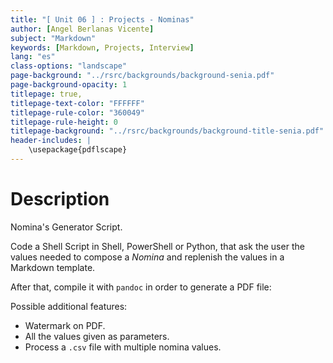 ```yaml
---
title: "[ Unit 06 ] : Projects - Nominas"
author: [Angel Berlanas Vicente]
subject: "Markdown"
keywords: [Markdown, Projects, Interview]
lang: "es"
class-options: "landscape"
page-background: "../rsrc/backgrounds/background-senia.pdf"
page-background-opacity: 1
titlepage: true,
titlepage-text-color: "FFFFFF"
titlepage-rule-color: "360049"
titlepage-rule-height: 0
titlepage-background: "../rsrc/backgrounds/background-title-senia.pdf"
header-includes: |
    \usepackage{pdflscape}
---
```


# Description 

Nomina's Generator Script.

Code a Shell Script in Shell, PowerShell or Python, that ask the user the values needed to compose a *Nomina* and replenish the values in a Markdown template. 

After that, compile it with `pandoc` in order to generate a PDF file:

Possible additional features:

- Watermark on PDF.
- All the values given as parameters.
- Process a `.csv` file with multiple nomina values.


